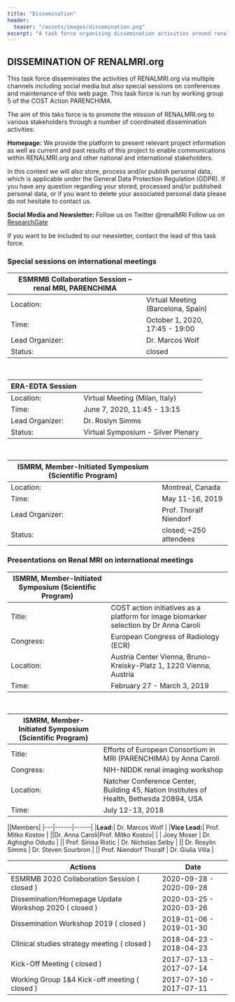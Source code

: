 ```yaml
---
title: "Dissemination"
header:
  teaser: "/assets/images/dissemination.png"
excerpt: "A task force organising dissemination activities around renal MRI"
---
```


## DISSEMINATION OF RENALMRI.org

This task force disseminates the activities of RENALMRI.org via multiple channels including social media but also special sessions on conferences and maintenance of this web page. This task force is run by working group 5 of the COST Action PARENCHIMA.

The aim of this taks force is to promote the mission of RENALMRI.org to various stakeholders through a number of coordinated dissemination activities:

**Homepage:**
We provide the platform to present relevant project information as well as current and past results of this project to enable communications within RENALMRI.org and other national and international stakeholders.

In this context we will also store, process and/or publish personal data, which is applicable under the General Data Protection Regulation (GDPR). If you have any question regarding your stored, processed and/or published personal data, or if you want to delete your associated personal data please do not hesitate to contact us.  

**Social Media and Newsletter:**
Follow us on Twitter @renalMRI
Follow us on [ResearchGate](https://www.researchgate.net/project/PARENCHIMA-Magnetic-Resonance-Imaging-Biomarkers-for-Chronic-Kidney-Disease-COST-action-CA16103)

If you want to be included to our newsletter, contact the lead of this task force.

### Special sessions on international meetings

| ESMRMB Collaboration Session – renal MRI, PARENCHIMA | |
| ------ | -------- |
| Location: | Virtual Meeting (Barcelona, Spain) |
| Time: | October 1, 2020, 17:45 - 19:00 |
| Lead Organizer: | Dr. Marcos Wolf |
| Status: | closed |

<br>

| ERA-EDTA Session | |
| ------ | -------- |
| Location: | Virtual Meeting (Milan, Italy) |
| Time: | June 7, 2020, 11:45 - 13:15 |
| Lead Organizer: | Dr. Roslyn Simms |
| Status: | Virtual Symposium - Silver Plenary |

<br>

| ISMRM, Member-Initiated Symposium (Scientific Program)  | |
| ------ | -------- |
| Location: | Montreal, Canada |
| Time: | May 11-16, 2019 |
| Lead Organizer: | Prof. Thoralf Niendorf |
| Status: | closed; ~250 attendees |

### Presentations on Renal MRI on international meetings

| ISMRM, Member-Initiated Symposium (Scientific Program)  | |
| ------ | -------- |
| Title: | COST action initiatives as a platform for image biomarker selection by Dr Anna Caroli |
| Congress: | European Congress of Radiology (ECR) |
| Location: | Austria Center Vienna, Bruno-Kreisky-Platz 1, 1220 Vienna, Austria |
| Time: | February 27 - March 3, 2019 |

<br>

| ISMRM, Member-Initiated Symposium (Scientific Program)  | |
| ------ | -------- |
| Title: | 	Efforts of European Consortium in MRI (PARENCHIMA) by Anna Caroli |
| Congress: | NIH-NIDDK renal imaging workshop |
| Location: | Natcher Conference Center, Building 45, Nation Institutes of Health, Bethesda 20894, USA |
| Time: | July 12-13, 2018 |


||Members|
|---|------|------|
|**Lead:**| Dr. Marcos Wolf |
|**Vice Lead:**| Prof. Mitko Kostov |
||Dr. Anna Caroli|Prof. Mitko Kostov|
| | Joey Moser |  Dr. Aghogho Odudu |
|| Prof. Sinisa Ristic | Dr. Nicholas Selby |
|| Dr. Rosylin Simms | Dr. Steven Sourbron |
|| Prof. Niendorf Thoralf | Dr. Giulia Villa |

|Actions| Date |
|-------|----|
| ESMRMB 2020 Collaboration Session ( closed )| 2020-09-28 - 2020-09-28 |
| Dissemination/Homepage Update Workshop 2020 ( closed ) | 2020-03-25 - 2020-03-26 |
| Dissemination Workshop 2019 ( closed ) | 2019-01-06 - 2019-01-30 |
| Clinical studies strategy meeting ( closed ) | 2018-04-23 - 2018-04-23 |
| Kick-Off Meeting ( closed ) | 2017-07-13 - 2017-07-14 |
| Working Group 1&4 Kick-off meeting ( closed ) | 2017-07-10 - 2017-07-11 |